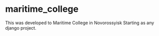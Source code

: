 # maritime_college
This was developed to Maritime College in Novorossyisk
Starting as any django project.
